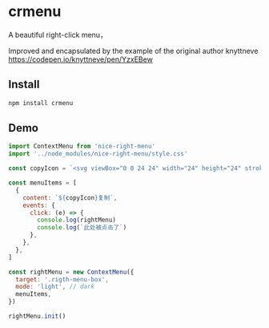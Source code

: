 # crmenu
A beautiful right-click menu，

Improved and encapsulated by the example of the original author knyttneve
https://codepen.io/knyttneve/pen/YzxEBew

## Install

```bash
npm install crmenu
```

## Demo

```js
import ContextMenu from 'nice-right-menu'
import '../node_modules/nice-right-menu/style.css'

const copyIcon = `<svg viewBox="0 0 24 24" width="24" height="24" stroke="currentColor" stroke-width="2" fill="none" stroke-linecap="round" stroke-linejoin="round" class="css-i6dzq1"><rect x="9" y="9" width="13" height="13" rx="2" ry="2"></rect><path d="M5 15H4a2 2 0 0 1-2-2V4a2 2 0 0 1 2-2h9a2 2 0 0 1 2 2v1"></path></svg>`

const menuItems = [
  {
    content: `${copyIcon}复制`,
    events: {
      click: (e) => {
        console.log(rightMenu)
        console.log(`此处被点击了`)
      },
    },
  },
]

const rightMenu = new ContextMenu({
  target: '.rigth-menu-box',
  mode: 'light', // dark
  menuItems,
})

rightMenu.init()

```
